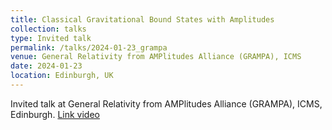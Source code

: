 ```yaml
---
title: Classical Gravitational Bound States with Amplitudes
collection: talks
type: Invited talk
permalink: /talks/2024-01-23_grampa
venue: General Relativity from AMPlitudes Alliance (GRAMPA), ICMS
date: 2024-01-23
location: Edinburgh, UK
---
```


Invited talk at General Relativity from AMPlitudes Alliance (GRAMPA), ICMS, Edinburgh. [Link video](https://www.youtube.com/watch?v=ehdMRQqH4IQ&list=PLUbgZHsSoMEV_4j8ratb67TXYiHxURZ_c&index=7)
